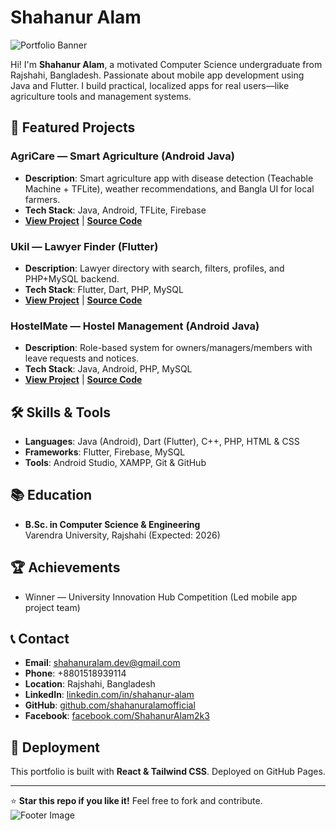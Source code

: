 # Shahanur Alam

![Portfolio Banner](https://via.placeholder.com/1200x400/4F46E5/FFFFFF?text=Shahanur+Alam) <!-- Optional: Banner image URL যোগ করো -->

Hi! I'm **Shahanur Alam**, a motivated Computer Science undergraduate from Rajshahi, Bangladesh. Passionate about mobile app development using Java and Flutter. I build practical, localized apps for real users—like agriculture tools and management systems.

## 🚀 Featured Projects

### AgriCare — Smart Agriculture (Android Java)
- **Description**: Smart agriculture app with disease detection (Teachable Machine + TFLite), weather recommendations, and Bangla UI for local farmers.
- **Tech Stack**: Java, Android, TFLite, Firebase
- **[View Project](#)** | **[Source Code](https://github.com/shahanuralamofficial/AgriCare)**

### Ukil — Lawyer Finder (Flutter)
- **Description**: Lawyer directory with search, filters, profiles, and PHP+MySQL backend.
- **Tech Stack**: Flutter, Dart, PHP, MySQL
- **[View Project](#)** | **[Source Code](https://github.com/shahanuralamofficial/Ukil)**

### HostelMate — Hostel Management (Android Java)
- **Description**: Role-based system for owners/managers/members with leave requests and notices.
- **Tech Stack**: Java, Android, PHP, MySQL
- **[View Project](#)** | **[Source Code](https://github.com/shahanuralamofficial/HostelMate)**

## 🛠 Skills & Tools
- **Languages**: Java (Android), Dart (Flutter), C++, PHP, HTML & CSS
- **Frameworks**: Flutter, Firebase, MySQL
- **Tools**: Android Studio, XAMPP, Git & GitHub

## 📚 Education
- **B.Sc. in Computer Science & Engineering**  
  Varendra University, Rajshahi (Expected: 2026)

## 🏆 Achievements
- Winner — University Innovation Hub Competition (Led mobile app project team)

## 📞 Contact
- **Email**: [shahanuralam.dev@gmail.com](mailto:shahanuralam.dev@gmail.com)
- **Phone**: +8801518939114
- **Location**: Rajshahi, Bangladesh
- **LinkedIn**: [linkedin.com/in/shahanur-alam](https://www.linkedin.com/in/shahanur-alam/)
- **GitHub**: [github.com/shahanuralamofficial](https://github.com/shahanuralamofficial)
- **Facebook**: [facebook.com/ShahanurAlam2k3](https://www.facebook.com/ShahanurAlam2k3)

## 📁 Deployment
This portfolio is built with **React & Tailwind CSS**. Deployed on GitHub Pages.

---

⭐ **Star this repo if you like it!** Feel free to fork and contribute.  
![Footer Image](https://via.placeholder.com/1200x200/4F46E5/FFFFFF?text=Thanks+for+visiting!) <!-- Optional footer -->
